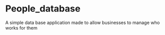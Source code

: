 # People_database
A simple data base application made to allow businesses to manage who works for them
